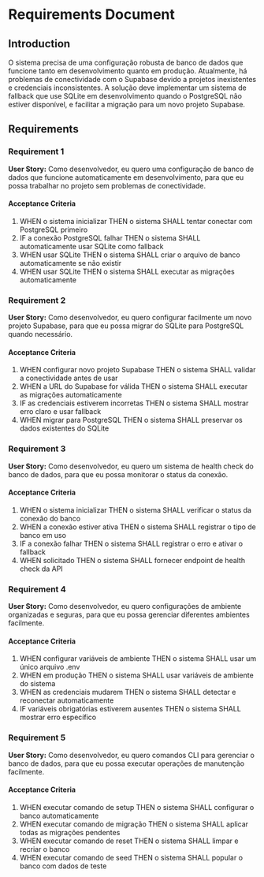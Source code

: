 # Requirements Document

## Introduction

O sistema precisa de uma configuração robusta de banco de dados que funcione tanto em desenvolvimento quanto em produção. Atualmente, há problemas de conectividade com o Supabase devido a projetos inexistentes e credenciais inconsistentes. A solução deve implementar um sistema de fallback que use SQLite em desenvolvimento quando o PostgreSQL não estiver disponível, e facilitar a migração para um novo projeto Supabase.

## Requirements

### Requirement 1

**User Story:** Como desenvolvedor, eu quero uma configuração de banco de dados que funcione automaticamente em desenvolvimento, para que eu possa trabalhar no projeto sem problemas de conectividade.

#### Acceptance Criteria

1. WHEN o sistema inicializar THEN o sistema SHALL tentar conectar com PostgreSQL primeiro
2. IF a conexão PostgreSQL falhar THEN o sistema SHALL automaticamente usar SQLite como fallback
3. WHEN usar SQLite THEN o sistema SHALL criar o arquivo de banco automaticamente se não existir
4. WHEN usar SQLite THEN o sistema SHALL executar as migrações automaticamente

### Requirement 2

**User Story:** Como desenvolvedor, eu quero configurar facilmente um novo projeto Supabase, para que eu possa migrar do SQLite para PostgreSQL quando necessário.

#### Acceptance Criteria

1. WHEN configurar novo projeto Supabase THEN o sistema SHALL validar a conectividade antes de usar
2. WHEN a URL do Supabase for válida THEN o sistema SHALL executar as migrações automaticamente
3. IF as credenciais estiverem incorretas THEN o sistema SHALL mostrar erro claro e usar fallback
4. WHEN migrar para PostgreSQL THEN o sistema SHALL preservar os dados existentes do SQLite

### Requirement 3

**User Story:** Como desenvolvedor, eu quero um sistema de health check do banco de dados, para que eu possa monitorar o status da conexão.

#### Acceptance Criteria

1. WHEN o sistema inicializar THEN o sistema SHALL verificar o status da conexão do banco
2. WHEN a conexão estiver ativa THEN o sistema SHALL registrar o tipo de banco em uso
3. IF a conexão falhar THEN o sistema SHALL registrar o erro e ativar o fallback
4. WHEN solicitado THEN o sistema SHALL fornecer endpoint de health check da API

### Requirement 4

**User Story:** Como desenvolvedor, eu quero configurações de ambiente organizadas e seguras, para que eu possa gerenciar diferentes ambientes facilmente.

#### Acceptance Criteria

1. WHEN configurar variáveis de ambiente THEN o sistema SHALL usar um único arquivo .env
2. WHEN em produção THEN o sistema SHALL usar variáveis de ambiente do sistema
3. WHEN as credenciais mudarem THEN o sistema SHALL detectar e reconectar automaticamente
4. IF variáveis obrigatórias estiverem ausentes THEN o sistema SHALL mostrar erro específico

### Requirement 5

**User Story:** Como desenvolvedor, eu quero comandos CLI para gerenciar o banco de dados, para que eu possa executar operações de manutenção facilmente.

#### Acceptance Criteria

1. WHEN executar comando de setup THEN o sistema SHALL configurar o banco automaticamente
2. WHEN executar comando de migração THEN o sistema SHALL aplicar todas as migrações pendentes
3. WHEN executar comando de reset THEN o sistema SHALL limpar e recriar o banco
4. WHEN executar comando de seed THEN o sistema SHALL popular o banco com dados de teste